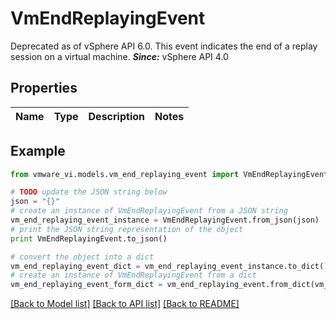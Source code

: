 # VmEndReplayingEvent

Deprecated as of vSphere API 6.0.  This event indicates the end of a replay session on a virtual machine.  ***Since:*** vSphere API 4.0 

## Properties
Name | Type | Description | Notes
------------ | ------------- | ------------- | -------------

## Example

```python
from vmware_vi.models.vm_end_replaying_event import VmEndReplayingEvent

# TODO update the JSON string below
json = "{}"
# create an instance of VmEndReplayingEvent from a JSON string
vm_end_replaying_event_instance = VmEndReplayingEvent.from_json(json)
# print the JSON string representation of the object
print VmEndReplayingEvent.to_json()

# convert the object into a dict
vm_end_replaying_event_dict = vm_end_replaying_event_instance.to_dict()
# create an instance of VmEndReplayingEvent from a dict
vm_end_replaying_event_form_dict = vm_end_replaying_event.from_dict(vm_end_replaying_event_dict)
```
[[Back to Model list]](../README.md#documentation-for-models) [[Back to API list]](../README.md#documentation-for-api-endpoints) [[Back to README]](../README.md)


